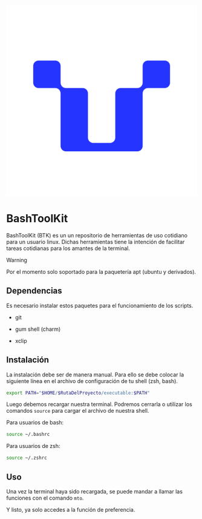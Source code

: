 ![Poster](./assets/img/logo_logo-icon-blue.png)
# BashToolKit
BashToolKit (BTK) es un un repositorio de herramientas de uso cotidiano para un usuario linux. Dichas herramientas tiene la intención de facilitar tareas cotidianas para los amantes de la terminal.

> [!WARNING]
> 
> Por el momento solo soportado para la paquetería apt (ubuntu y derivados).

## Dependencias

Es necesario instalar estos paquetes para el funcionamiento de los scripts.

- git
    
- gum shell (charm)
    
- xclip
## Instalación

La instalación debe ser de manera manual. Para ello se debe colocar la siguiente línea en el archivo de configuración de tu shell (zsh, bash).

```bash
export PATH="$HOME/$RutaDelProyecto/executable:$PATH"
```

Luego debemos recargar nuestra terminal. Podremos cerrarla o utilizar los comandos `source` para cargar el archivo de nuestra shell.

Para usuarios de bash:

```bash
source ~/.bashrc
```

Para usuarios de zsh:

```bash
source ~/.zshrc
```

## Uso

Una vez la terminal haya sido recargada, se puede mandar a llamar las funciones con el comando `mto`.

Y listo, ya solo accedes a la función de preferencia.
